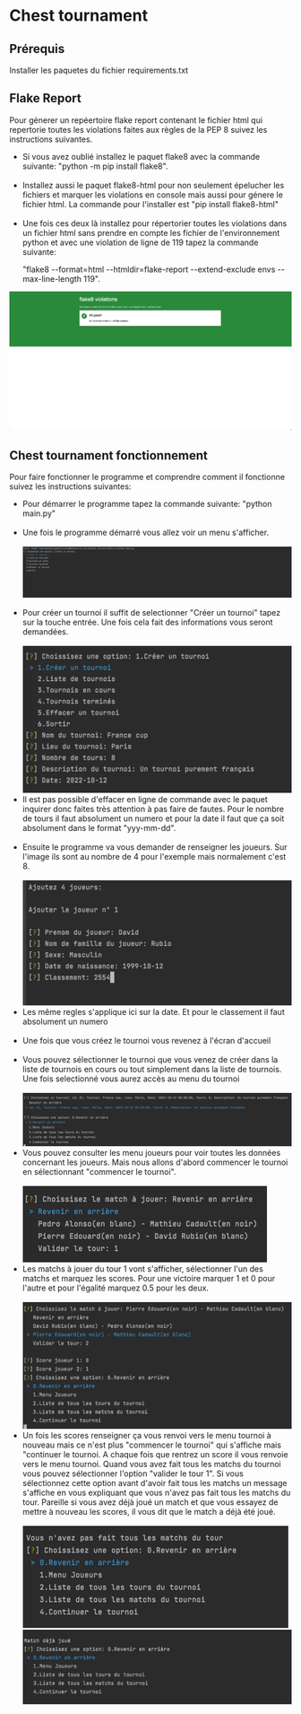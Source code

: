 <h1>Chest tournament</h1>
<h2>Prérequis</h2>
<p>Installer les paquetes du fichier requirements.txt</p>
<h2>Flake Report</h2>
<p>Pour génerer un repéertoire flake report contenant le fichier html qui repertorie 
toutes les violations faites aux règles de la PEP 8 suivez les instructions suivantes.
</p>
<ul>
    <li>Si vous avez oublié installez le paquet flake8 avec la commande suivante: 
"python -m pip install flake8".</li><br>
    <li>Installez aussi le paquet flake8-html pour non seulement épelucher les fichiers et
marquer les violations en console mais aussi pour génere le fichier html. La commande 
pour l'installer est "pip install flake8-html"</li><br>
    <li>Une fois ces deux là installez pour répertorier toutes les violations dans un 
fichier html sans prendre en compte les fichier de l'environnement python et avec 
une violation de ligne de  119 tapez la commande suivante:

"flake8 --format=html --htmldir=flake-report --extend-exclude envs --max-line-length 119".
</li>
</ul>
<img src="https://github.com/jonathannava99/Chest/blob/main/flake-report/flake-violations.png" 
alt="" >

<h2> Chest tournament fonctionnement</h2>
<p>Pour faire fonctionner le programme et comprendre comment il fonctionne suivez les instructions suivantes: </p>
<ul>
    <li>Pour démarrer le programme tapez la commande suivante: "python main.py"</li><br>
    <li>Une fois le programme démarré vous allez voir un menu s'afficher.</li><br>
  <img src="https://github.com/jonathannava99/Chest/blob/main/chest_test_images/beginning.png" 
alt="" style="margin-bottom: 15px">
    <li>Pour créer un tournoi il suffit de selectionner "Créer un tournoi" tapez sur la touche entrée.
Une fois cela fait des informations vous seront demandées.</li><br>
<img src="https://github.com/jonathannava99/Chest/blob/main/chest_test_images/create_tournament.png" alt="">
    <li>Il est pas possible d'effacer en ligne de commande avec le paquet inquirer donc faites très attention à pas
faire de fautes. Pour le nombre de tours il faut absolument un numero et pour la date 
il faut que ça soit absolument dans le format "yyy-mm-dd".</li><br>
    <li>Ensuite le programme va vous demander de renseigner les joueurs. Sur l'image ils sont au 
nombre de 4 pour l'exemple mais normalement c'est 8.</li><br>
<img src="https://github.com/jonathannava99/Chest/blob/main/chest_test_images/create_players.png" alt=""><br>
    <li>Les même regles s'applique ici sur la date. Et pour le classement il faut absolument un numero</li><br>
    <li>Une fois que vous créez le tournoi vous revenez à l'écran d'accueil</li><br>
    <li>Vous pouvez sélectionner le tournoi que vous venez de créer dans la liste de tournois en cours ou 
tout simplement dans la liste de tournois. Une fois selectionné vous aurez accès au menu du tournoi</li><br>
<img src="https://github.com/jonathannava99/Chest/blob/main/chest_test_images/tournament_menu.png" alt="">
    <li>Vous pouvez consulter les menu joueurs pour voir toutes les données concernant les joueurs. Mais nous allons 
d'abord commencer le tournoi en sélectionnant "commencer le tournoi".</li><br>
<img src="https://github.com/jonathannava99/Chest/blob/main/chest_test_images/turn1.png" alt="">
    <li>Les matchs à jouer du tour 1 vont s'afficher, sélectionner l'un des matchs et marquez les scores. Pour une victoire marquer
1 et 0 pour l'autre et pour l'égalité marquez 0.5 pour les deux.</li><br>
<img src="https://github.com/jonathannava99/Chest/blob/main/chest_test_images/comback-to-tournament-menu.png" alt="">
    <li>Un fois les scores renseigner ça vous renvoi vers le menu tournoi à nouveau mais ce n'est plus "commencer le tournoi" 
qui s'affiche mais "continuer le tournoi. A chaque fois que rentrez un score il vous renvoie vers le menu tournoi.
Quand vous avez fait tous les matchs du tournoi vous pouvez sélectionner l'option "valider le tour 1". 
Si vous sélectionnez cette option avant d'avoir fait tous les matchs un message s'affiche en 
vous expliquant que vous n'avez pas fait tous les matchs du tour. Pareille si vous avez déjà joué un match et que 
vous essayez de mettre à nouveau les scores, il vous dit que le match a déjà été joué.</li><br>
<img src="https://github.com/jonathannava99/Chest/blob/main/chest_test_images/turn_incompleted.png" alt=""><br>
<img src="https://github.com/jonathannava99/Chest/blob/main/chest_test_images/game_already_played.png" alt=""><br>
</ul>